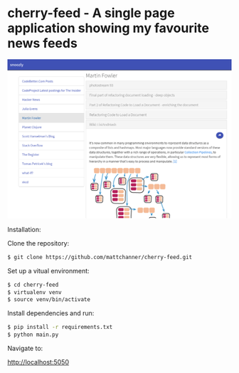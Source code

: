 #  cherry-feed - A single page application showing my favourite news feeds

![Screen shot](https://github.com/mattchanner/cherry-feed/blob/master/screenshot.png)

Installation:

Clone the repository:

```sh
$ git clone https://github.com/mattchanner/cherry-feed.git
```

Set up a vitual environment:

```sh
$ cd cherry-feed
$ virtualenv venv
$ source venv/bin/activate
```

Install dependencies and run:

```sh
$ pip install -r requirements.txt
$ python main.py 
```

Navigate to:

[http://localhost:5050](http://localhost:5050)
